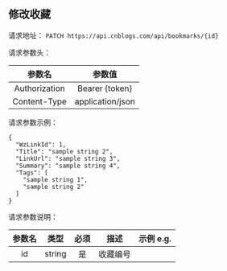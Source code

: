 ## 修改收藏

请求地址：
`PATCH https://api.cnblogs.com/api/bookmarks/{id}`



请求参数头：


|参数名|参数值|
|:---:|:---:|
|Authorization|Bearer {token}|
|Content-Type|application/json|

请求参数示例：
```
{
  "WzLinkId": 1,
  "Title": "sample string 2",
  "LinkUrl": "sample string 3",
  "Summary": "sample string 4",
  "Tags": [
    "sample string 1",
    "sample string 2"
  ]
}
```

请求参数说明：

|参数名|类型|必须|描述|示例 e.g.|
|:---:|:---:|:---:|:---:|:---:|
|id|string|是|收藏编号||



